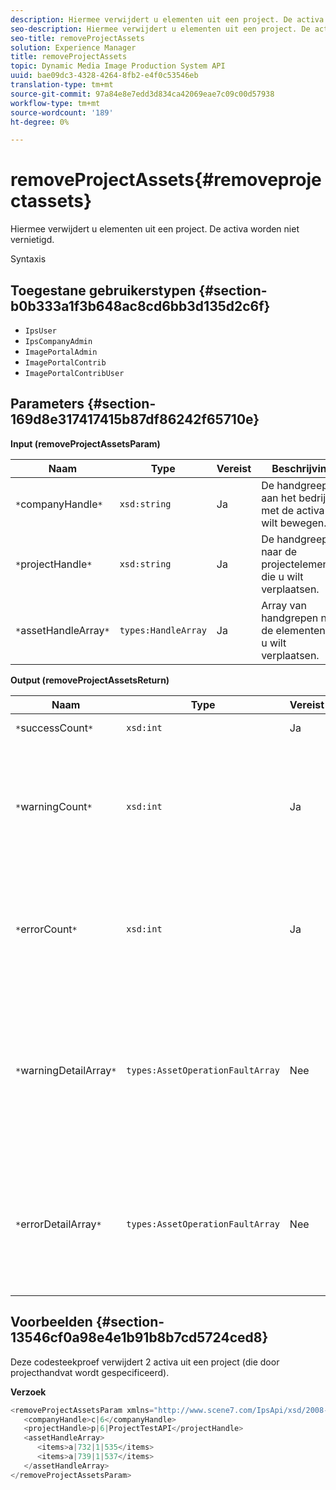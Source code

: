 ```yaml
---
description: Hiermee verwijdert u elementen uit een project. De activa worden niet vernietigd.
seo-description: Hiermee verwijdert u elementen uit een project. De activa worden niet vernietigd.
seo-title: removeProjectAssets
solution: Experience Manager
title: removeProjectAssets
topic: Dynamic Media Image Production System API
uuid: bae09dc3-4328-4264-8fb2-e4f0c53546eb
translation-type: tm+mt
source-git-commit: 97a84e8e7edd3d834ca42069eae7c09c00d57938
workflow-type: tm+mt
source-wordcount: '189'
ht-degree: 0%

---
```



# removeProjectAssets{#removeprojectassets}

Hiermee verwijdert u elementen uit een project. De activa worden niet vernietigd.

Syntaxis

## Toegestane gebruikerstypen {#section-b0b333a1f3b648ac8cd6bb3d135d2c6f}

* `IpsUser`
* `IpsCompanyAdmin`
* `ImagePortalAdmin`
* `ImagePortalContrib`
* `ImagePortalContribUser`

## Parameters {#section-169d8e317417415b87df86242f65710e}

**Input (removeProjectAssetsParam)**

| Naam | Type | Vereist | Beschrijving |
|---|---|---|---|
| `*`companyHandle`*` | `xsd:string` | Ja | De handgreep aan het bedrijf met de activa u wilt bewegen. |
| `*`projectHandle`*` | `xsd:string` | Ja | De handgreep naar de projectelementen die u wilt verplaatsen. |
| `*`assetHandleArray`*` | `types:HandleArray` | Ja | Array van handgrepen naar de elementen die u wilt verplaatsen. |

**Output (removeProjectAssetsReturn)**

| Naam | Type | Vereist | Beschrijving |
|---|---|---|---|
| `*`successCount`*` | `xsd:int` | Ja | Elementen tellen is verwijderd. |
| `*`warningCount`*` | `xsd:int` | Ja | Het aantal waarschuwingen dat wordt gegenereerd wanneer de bewerking heeft geprobeerd elementen uit het project te verwijderen. |
| `*`errorCount`*` | `xsd:int` | Ja | Het aantal fouten dat wordt gegenereerd toen de bewerking probeerde elementen uit het project te verwijderen. |
| `*`warningDetailArray`*` | `types:AssetOperationFaultArray` | Nee | De array met details die zijn gekoppeld aan de elementen die waarschuwingen hebben gegenereerd toen de bewerking probeerde deze te verwijderen uit het project. |
| `*`errorDetailArray`*` | `types:AssetOperationFaultArray` | Nee | De array met details die zijn gekoppeld aan de elementen die fouten genereerden toen de bewerking probeerde deze te verwijderen uit het project. |

## Voorbeelden {#section-13546cf0a98e4e1b91b8b7cd5724ced8}

Deze codesteekproef verwijdert 2 activa uit een project (die door projecthandvat wordt gespecificeerd).

**Verzoek**

```java
<removeProjectAssetsParam xmlns="http://www.scene7.com/IpsApi/xsd/2008-01-15">
   <companyHandle>c|6</companyHandle>
   <projectHandle>p|6|ProjectTestAPI</projectHandle>
   <assetHandleArray>
      <items>a|732|1|535</items>
      <items>a|739|1|537</items>
   </assetHandleArray>
</removeProjectAssetsParam>
```

